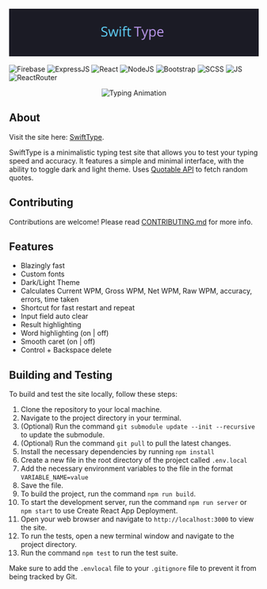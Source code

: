 <p align="center">
  <a name="banner" href="#banner"><img src="./gh/images/swift-type-logo.jpg" alt="banner"></a>
</p>

<picture>
  <img src="https://img.shields.io/badge/firebase-%23039BE5.svg?style=for-the-badge&logo=firebase" alt="Firebase">
</picture>
<picture>
  <img src="https://img.shields.io/badge/express.js-%23404d59.svg?style=for-the-badge&logo=express&logoColor=%2361DAFB" alt="ExpressJS">
</picture>
<picture>
  <img src="https://img.shields.io/badge/react-%2320232a.svg?style=for-the-badge&logo=react&logoColor=%2361DAFB" alt="React">
</picture>
<picture>
  <img src="https://img.shields.io/badge/Node.js-43853D?style=for-the-badge&logo=node.js&logoColor=white" alt="NodeJS">
</picture>
<picture>
  <img src="https://img.shields.io/badge/-Bootstrap-7952B3?style=for-the-badge&logo=bootstrap&logoColor=white" alt="Bootstrap">
</picture>
<picture>
  <img src="https://img.shields.io/badge/Sass-CC6699?style=for-the-badge&logo=sass&logoColor=white" alt="SCSS">
</picture>
<picture>
  <img src="https://img.shields.io/badge/JavaScript-F7DF1E.svg?style=for-the-badge&logo=JavaScript&logoColor=black" alt="JS">
</picture>
<picture>
  <img src="https://img.shields.io/badge/React_Router-CA4245?style=for-the-badge&logo=react-router&logoColor=white" alt="ReactRouter">
</picture>

<p align="center">
  <p align="center">
<picture>
  <img src="https://readme-typing-svg.demolab.com?font=Open+Sans&pause=500&color=A26af0&center=true&vCenter=true&width=290&height=25&lines=Swift+Type+~+Hausemaster;Responsive+Typing+Test." alt="Typing Animation">
</picture>
  </p>
</p>

## About
Visit the site here: <a href="https://swift-type-7007d.web.app/ " target="_blank">SwiftType</a>.


SwiftType is a minimalistic typing test site that allows you to test your typing speed and accuracy. It features a simple and minimal interface, with the ability to toggle dark and light theme. Uses [Quotable API](https://github.com/lukePeavey/quotable) to fetch random quotes.


## Contributing
Contributions are welcome! Please read [CONTRIBUTING.md](CONTRIBUTING.md) for more info.

## Features 
 - Blazingly fast
 - Custom fonts
 - Dark/Light Theme
 - Calculates Current WPM, Gross WPM, Net WPM, Raw WPM, accuracy, errors, time taken
 - Shortcut for fast restart and repeat
 - Input field auto clear
 - Result highlighting
 - Word highlighting (on | off)
 - Smooth caret (on | off)
 - Control + Backspace delete

## Building and Testing
To build and test the site locally, follow these steps:

1. Clone the repository to your local machine.
2. Navigate to the project directory in your terminal.
3. (Optional) Run the command `git submodule update --init --recursive` to update the submodule.
4. (Optional) Run the command `git pull` to pull the latest changes.
5. Install the necessary dependencies by running `npm install`
6. Create a new file in the root directory of the project called `.env.local`
7. Add the necessary environment variables to the file in the format `VARIABLE_NAME=value`
8. Save the file.
9. To build the project, run the command `npm run build`.
10. To start the development server, run the command `npm run server` or `npm start` to use Create React App Deployment.
11. Open your web browser and navigate to `http://localhost:3000` to view the site.
12. To run the tests, open a new terminal window and navigate to the project directory.
13. Run the command `npm test` to run the test suite.

Make sure to add the `.envlocal` file to your `.gitignore` file to prevent it from being tracked by Git.

